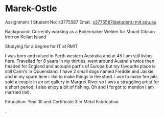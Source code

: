 # Marek-Ostle
Assignment 1
Student No: s3775587
Email: s3775587@student.rmit.edu.au

Background: Currently working as a Boilermaker Welder for Mount Gibson Iron on Kollan Island 

Studying for a degree for IT at RMIT

I was born and raised in Perth western Australia and at 45 I am  still living here. Travelled for 8 years in my thirties, went around Australia twice then headed for England and acouple part's of Europe but my favourite place is still Cairn's in Quuensland. I have 2 small dogs named Freddie and Jackie and in my spare time i like to make things in the shed. I use to make fire pits sold a couple in an art gallery in Margret River so I aws a struggling artist for a short period, I also enjoy a bit of fishing. Oh and I forgot to mention I am married (lol).

Education: Year 10 and Certificate 3 in Metal Fabrication


.



